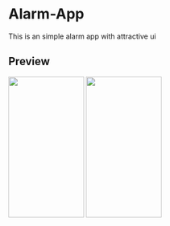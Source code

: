# Alarm-App
This is an simple alarm app with attractive ui

## Preview
<img src="https://user-images.githubusercontent.com/83755934/156884476-e108f97f-af71-4370-b6d2-425d40814610.png" data-canonical-src="https://user-images.githubusercontent.com/83755934/156884476-e108f97f-af71-4370-b6d2-425d40814610.png" width="150" height="280" /> <img src="https://user-images.githubusercontent.com/83755934/156884553-a4023ee1-26ec-466b-b5cb-d1f37d492947.png" data-canonical-src="https://user-images.githubusercontent.com/83755934/156884553-a4023ee1-26ec-466b-b5cb-d1f37d492947.png" width="150" height="280" />
